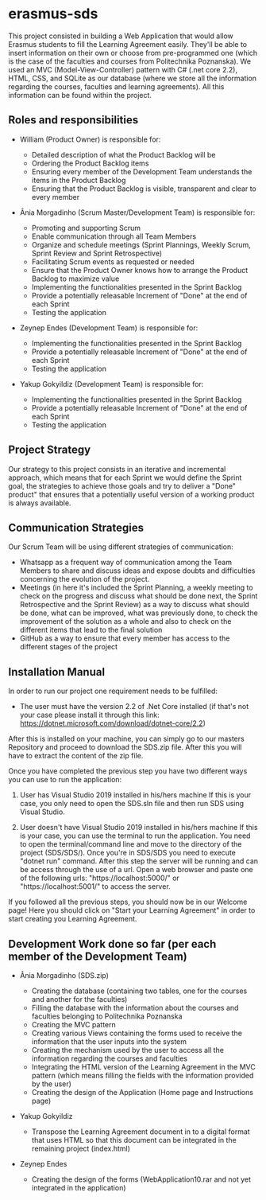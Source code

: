 # erasmus-sds
This project consisted in building a Web Application that would allow Erasmus students to fill the Learning Agreement easily. 
They'll be able to insert information on their own or choose from pre-programmed one (which is the case of the faculties and courses from Politechnika Poznanska).
We used an MVC (Model-View-Controller) pattern with C# (.net core 2.2), HTML, CSS, and SQLite as our database (where we store all the information regarding the courses, faculties and learning agreements).
All this information can be found within the project.

## Roles and responsibilities
- William (Product Owner) is responsible for:
  - Detailed description of what the Product Backlog will be 
  - Ordering the Product Backlog items
  - Ensuring every member of the Development Team understands the items in the Product Backlog
  - Ensuring that the Product Backlog is visible, transparent and clear to every member
  
- Ânia Morgadinho (Scrum Master/Development Team) is responsible for:
  - Promoting and supporting Scrum 
  - Enable communication through all Team Members
  - Organize and schedule meetings (Sprint Plannings, Weekly Scrum, Sprint Review and Sprint Retrospective)
  - Facilitating Scrum events as requested or needed
  - Ensure that the Product Owner knows how to arrange the Product Backlog to maximize value
  - Implementing the functionalities presented in the Sprint Backlog
  - Provide a potentially releasable Increment of "Done" at the end of each Sprint
  - Testing the application

- Zeynep Endes (Development Team) is responsible for:
  - Implementing the functionalities presented in the Sprint Backlog
  - Provide a potentially releasable Increment of "Done" at the end of each Sprint
  - Testing the application
  
- Yakup Gokyildiz (Development Team) is responsible for:
  - Implementing the functionalities presented in the Sprint Backlog
  - Provide a potentially releasable Increment of "Done" at the end of each Sprint 
  - Testing the application

## Project Strategy 
Our strategy to this project consists in an iterative and incremental approach, which means that for each Sprint we would define the Sprint goal, the strategies to achieve those goals and try to deliver a "Done" product" that ensures that a potentially useful version of a working product is always available.

## Communication Strategies
Our Scrum Team will be using different strategies of communication:
  - Whatsapp as a frequent way of communication among the Team Members to share and discuss ideas and expose doubts and difficulties concerning the evolution of the project.
  - Meetings (in here it's included the Sprint Planning, a weekly meeting to check on the progress and discuss what should be done next, the Sprint Retrospective and the Sprint Review) as a way to discuss what should be done, what can be improved, what was previously done, to check the improvement of the solution as a whole and also to check on the different items that lead to the final solution
  - GitHub as a way to ensure that every member has access to the different stages of the project

## Installation Manual
In order to run our project one requirement needs to be fulfilled:
  - The user must have the version 2.2 of .Net Core installed (if that's not your case please install it through this link: https://dotnet.microsoft.com/download/dotnet-core/2.2)

After this is installed on your machine, you can simply go to our masters Repository and proceed to download the SDS.zip file. After this you will have to extract the content of the zip file.

Once you have completed the previous step you have two different ways you can use to run the application:
  1. User has Visual Studio 2019 installed in his/hers machine
    If this is your case, you only need to open the SDS.sln file and then run SDS using Visual Studio.
    
  2. User doesn't have Visual Studio 2019 installed in his/hers machine
    If this is your case, you can use the terminal to run the application. 
    You need to open the terminal/command line and move to the directory of the project (SDS/SDS/). 
    Once you're in SDS/SDS you need to execute "dotnet run" command. After this step the server will be running and can be access through the use of a url.
    Open a web browser and paste one of the following urls: "https://localhost:5000/" or "https://localhost:5001/" to access the server.
    
If you followed all the previous steps, you should now be in our Welcome page! 
Here you should click on "Start your Learning Agreement" in order to start creating you Learning Agreement.
    

## Development Work done so far (per each member of the Development Team)
- Ânia Morgadinho  (SDS.zip)
  - Creating the database (containing two tables, one for the courses and another for the faculties)
  - Filling the database with the information about the courses and faculties belonging to Politechnika Poznanska
  - Creating the MVC pattern 
  - Creating various Views containing the forms used to receive the information that the user inputs into the system 
  - Creating the mechanism used by the user to access all the information regarding the courses and faculties
  - Integrating the HTML version of the Learning Agreement in the MVC pattern (which means filling the fields with the information provided by the user)
  - Creating the design of the Application (Home page and Instructions page)

- Yakup Gokyildiz
  - Transpose the Learning Agreement document in to a digital format that uses HTML so that this document can be integrated in the remaining project (index.html)

- Zeynep Endes
  - Creating the design of the forms (WebApplication10.rar and  not yet integrated in the application)

